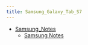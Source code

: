 ```yaml
---
title: Samsung_Galaxy_Tab_S7
---
```



- [Samsung_Notes](/n/PGM/gg/Samsung_Galaxy_Tab_S7/Samsung_Notes/index.md)
    - [Samsung Notes](/d/2022/01/07/ノートアプリ_Samsung_Notes_を使ってみた.md)




